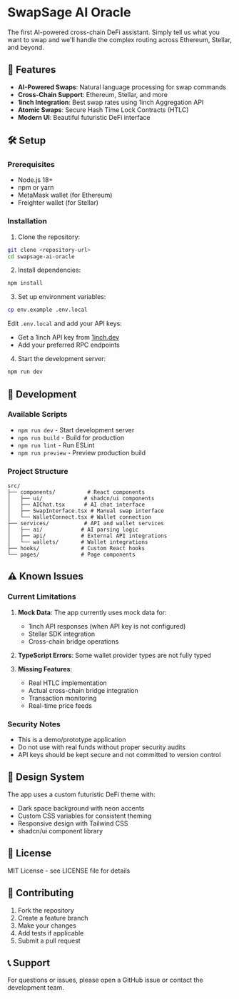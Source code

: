 # SwapSage AI Oracle

The first AI-powered cross-chain DeFi assistant. Simply tell us what you want to swap and we'll handle the complex routing across Ethereum, Stellar, and beyond.

## 🚀 Features

- **AI-Powered Swaps**: Natural language processing for swap commands
- **Cross-Chain Support**: Ethereum, Stellar, and more
- **1inch Integration**: Best swap rates using 1inch Aggregation API
- **Atomic Swaps**: Secure Hash Time Lock Contracts (HTLC)
- **Modern UI**: Beautiful futuristic DeFi interface

## 🛠️ Setup

### Prerequisites

- Node.js 18+ 
- npm or yarn
- MetaMask wallet (for Ethereum)
- Freighter wallet (for Stellar)

### Installation

1. Clone the repository:
```bash
git clone <repository-url>
cd swapsage-ai-oracle
```

2. Install dependencies:
```bash
npm install
```

3. Set up environment variables:
```bash
cp env.example .env.local
```

Edit `.env.local` and add your API keys:
- Get a 1inch API key from [1inch.dev](https://1inch.dev/)
- Add your preferred RPC endpoints

4. Start the development server:
```bash
npm run dev
```

## 🔧 Development

### Available Scripts

- `npm run dev` - Start development server
- `npm run build` - Build for production
- `npm run lint` - Run ESLint
- `npm run preview` - Preview production build

### Project Structure

```
src/
├── components/          # React components
│   ├── ui/             # shadcn/ui components
│   ├── AIChat.tsx      # AI chat interface
│   ├── SwapInterface.tsx # Manual swap interface
│   └── WalletConnect.tsx # Wallet connection
├── services/           # API and wallet services
│   ├── ai/            # AI parsing logic
│   ├── api/           # External API integrations
│   └── wallets/       # Wallet integrations
├── hooks/             # Custom React hooks
└── pages/             # Page components
```

## ⚠️ Known Issues

### Current Limitations

1. **Mock Data**: The app currently uses mock data for:
   - 1inch API responses (when API key is not configured)
   - Stellar SDK integration
   - Cross-chain bridge operations

2. **TypeScript Errors**: Some wallet provider types are not fully typed

3. **Missing Features**:
   - Real HTLC implementation
   - Actual cross-chain bridge integration
   - Transaction monitoring
   - Real-time price feeds

### Security Notes

- This is a demo/prototype application
- Do not use with real funds without proper security audits
- API keys should be kept secure and not committed to version control

## 🎨 Design System

The app uses a custom futuristic DeFi theme with:
- Dark space background with neon accents
- Custom CSS variables for consistent theming
- Responsive design with Tailwind CSS
- shadcn/ui component library

## 📝 License

MIT License - see LICENSE file for details

## 🤝 Contributing

1. Fork the repository
2. Create a feature branch
3. Make your changes
4. Add tests if applicable
5. Submit a pull request

## 📞 Support

For questions or issues, please open a GitHub issue or contact the development team.
